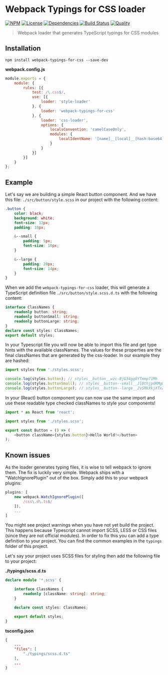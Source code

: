 # Webpack Typings for CSS loader

[![NPM](https://badgen.net/npm/v/webpack-typings-for-css)](https://www.npmjs.com/package/webpack-typings-for-css)
[![License](https://badgen.net/npm/license/webpack-typings-for-css)](https://www.npmjs.com/package/webpack-typings-for-css)
[![Dependencies](https://badgen.net/david/dep/ferdikoomen/webpack-typings-for-css)](https://david-dm.org/ferdikoomen/webpack-typings-for-css)
[![Build Status](https://badgen.net/travis/ferdikoomen/webpack-typings-for-css/master)](https://travis-ci.org/ferdikoomen/webpack-typings-for-css)
[![Quality](https://badgen.net/lgtm/grade/javascript/g/ferdikoomen/webpack-typings-for-css)](https://lgtm.com/projects/g/ferdikoomen/webpack-typings-for-css)

> Webpack loader that generates TypeScript typings for CSS modules

## Installation

```
npm install webpack-typings-for-css --save-dev
```

**webpack.config.js**

```javascript
module.exports = {
    module: {
        rules: [{
            test: /\.css$/,
            use: [{
                loader: 'style-loader'
            }, {
                loader: 'webpack-typings-for-css'
            }, {
                loader: 'css-loader',
                options: {
                    localsConvention: 'camelCaseOnly',
                    modules: {
                        localIdentName: '[name]__[local]__[hash:base64]'
                    }
                }
            }]
        }]
    }
};
```

## Example

Let's say we are building a simple React button component. And we have this file:
`./src/button/style.scss` in our project with the following content:

```scss
.button {
    color: black;
    background: white;
    font-size: 12px;
    padding: 10px;

    &--small {
        padding: 5px;
        font-size: 10px;
    }

    &--large {
        padding: 20px;
        font-size: 14px;
    }
}
```

When we add the `webpack-typings-for-css` loader, this will generate a TypeScript 
definition file `./src/button/style.scss.d.ts` with the following content:

```typescript
interface ClassNames {
    readonly button: string;
    readonly buttonSmall: string;
    readonly buttonLarge: string;
}
declare const styles: ClassNames;
export default styles;
```

In your Typescript file you will now be able to import this file and get type hints 
with the available classNames. The values for these properties are the final classNames
that are generated by the css-loader. In our example they are hashed:

```typescript
import styles from './styles.scss';

console.log(styles.button); // styles__button__wzc-BjG34gg0YTmmp71Mh
console.log(styles.buttonSmall); // styles__button--small__Jl0thjpdKMgQgK4SczMV_
console.log(styles.buttonLarge); // styles__button--large__2vSRkXkjXTxZOTMAbhDH_n
```

In your (React) button component you can now use the same import and use these readable
type checked classNames to style your components!

```typescript jsx
import * as React from 'react';

import styles from './styles.scss';

export const Button = () => (
    <button className={styles.button}>Hello World!</button>
);
```

## Known issues

As the loader generates typing files, it is wise to tell webpack to ignore them.
The fix is luckily very simple. Webpack ships with a "WatchIgnorePlugin" out of the box.
Simply add this to your webpack plugins:

```javascript
plugins: [
    new webpack.WatchIgnorePlugin([
        /css\.d\.ts$/
    ]),
    ...
]
```

You might see project warnings when you have not yet build the project. This happens
because Typescript cannot import SCSS, LESS or CSS files (since they are not official
modules). In order to fix this you can add a type definition to your project. You can
find the common examples in the `typings` folder of this project. 

Let's say your project uses SCSS files for styling then add the following file
to your project:

**./typings/scss.d.ts**
```typescript
declare module '*.scss' {

    interface ClassNames {
        readonly [className: string]: string;
    }

    declare const styles: ClassNames;

    export default styles;
}
```

**tsconfig.json**
```json
{
    ...
    "files": [
        "./typings/scss.d.ts"
    ],
    ...
}
```
